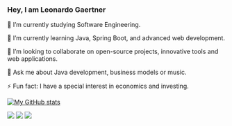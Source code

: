### Hey, I am Leonardo Gaertner

🔭 I’m currently studying Software Engineering.

🌱 I’m currently learning Java, Spring Boot, and advanced web development.

👯 I’m looking to collaborate on open-source projects, innovative tools and web applications.

💬 Ask me about Java development, business models or music.

⚡ Fun fact: I have a special interest in economics and investing.

[![My GitHub stats](https://github-readme-stats.vercel.app/api?username=leonardogaertner)](https://github.com/leonardogaertner/github-readme-stats)

<div> 
  <a href="https://instagram.com/leonardogaertner" target="_blank"><img src="https://img.shields.io/badge/-Instagram-%23E4405F?style=for-the-badge&logo=instagram&logoColor=white" target="_blank"></a>
  <a href = "mailto:leonardogaertner2004@gmail.com"><img src="https://img.shields.io/badge/-Gmail-%23333?style=for-the-badge&logo=gmail&logoColor=white" target="_blank"></a>
  <a href="[https://www.linkedin.com/in/rafaella-ballerini-45875016a](https://www.linkedin.com/in/leonardo-gaertner-93a087245/" target="_blank"><img src="https://img.shields.io/badge/-LinkedIn-%230077B5?style=for-the-badge&logo=linkedin&logoColor=white" target="_blank"></a> 
</div>
